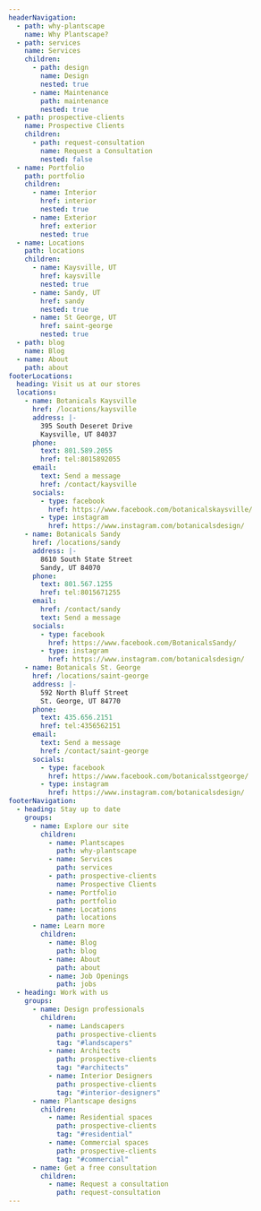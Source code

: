 ```yaml
---
headerNavigation:
  - path: why-plantscape
    name: Why Plantscape?
  - path: services
    name: Services
    children:
      - path: design
        name: Design
        nested: true
      - name: Maintenance
        path: maintenance
        nested: true
  - path: prospective-clients
    name: Prospective Clients
    children:
      - path: request-consultation
        name: Request a Consultation
        nested: false
  - name: Portfolio
    path: portfolio
    children:
      - name: Interior
        href: interior
        nested: true
      - name: Exterior
        href: exterior
        nested: true
  - name: Locations
    path: locations
    children:
      - name: Kaysville, UT
        href: kaysville
        nested: true
      - name: Sandy, UT
        href: sandy
        nested: true
      - name: St George, UT
        href: saint-george
        nested: true
  - path: blog
    name: Blog
  - name: About
    path: about
footerLocations:
  heading: Visit us at our stores
  locations:
    - name: Botanicals Kaysville
      href: /locations/kaysville
      address: |-
        395 South Deseret Drive
        Kaysville, UT 84037
      phone:
        text: 801.589.2055
        href: tel:8015892055
      email:
        text: Send a message
        href: /contact/kaysville
      socials:
        - type: facebook
          href: https://www.facebook.com/botanicalskaysville/
        - type: instagram
          href: https://www.instagram.com/botanicalsdesign/
    - name: Botanicals Sandy
      href: /locations/sandy
      address: |-
        8610 South State Street
        Sandy, UT 84070
      phone:
        text: 801.567.1255
        href: tel:8015671255
      email:
        href: /contact/sandy
        text: Send a message
      socials:
        - type: facebook
          href: https://www.facebook.com/BotanicalsSandy/
        - type: instagram
          href: https://www.instagram.com/botanicalsdesign/
    - name: Botanicals St. George
      href: /locations/saint-george
      address: |-
        592 North Bluff Street
        St. George, UT 84770
      phone:
        text: 435.656.2151
        href: tel:4356562151
      email:
        text: Send a message
        href: /contact/saint-george
      socials:
        - type: facebook
          href: https://www.facebook.com/botanicalsstgeorge/
        - type: instagram
          href: https://www.instagram.com/botanicalsdesign/
footerNavigation:
  - heading: Stay up to date
    groups:
      - name: Explore our site
        children:
          - name: Plantscapes
            path: why-plantscape
          - name: Services
            path: services
          - path: prospective-clients
            name: Prospective Clients
          - name: Portfolio
            path: portfolio
          - name: Locations
            path: locations
      - name: Learn more
        children:
          - name: Blog
            path: blog
          - name: About
            path: about
          - name: Job Openings
            path: jobs
  - heading: Work with us
    groups:
      - name: Design professionals
        children:
          - name: Landscapers
            path: prospective-clients
            tag: "#landscapers"
          - name: Architects
            path: prospective-clients
            tag: "#architects"
          - name: Interior Designers
            path: prospective-clients
            tag: "#interior-designers"
      - name: Plantscape designs
        children:
          - name: Residential spaces
            path: prospective-clients
            tag: "#residential"
          - name: Commercial spaces
            path: prospective-clients
            tag: "#commercial"
      - name: Get a free consultation
        children:
          - name: Request a consultation
            path: request-consultation
---
```

